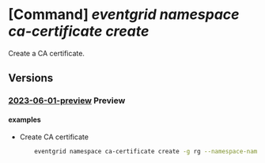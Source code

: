 # [Command] _eventgrid namespace ca-certificate create_

Create a CA certificate.

## Versions

### [2023-06-01-preview](/Resources/mgmt-plane/L3N1YnNjcmlwdGlvbnMve30vcmVzb3VyY2Vncm91cHMve30vcHJvdmlkZXJzL21pY3Jvc29mdC5ldmVudGdyaWQvbmFtZXNwYWNlcy97fS9jYWNlcnRpZmljYXRlcy97fQ==/2023-06-01-preview.xml) **Preview**

<!-- mgmt-plane /subscriptions/{}/resourcegroups/{}/providers/microsoft.eventgrid/namespaces/{}/cacertificates/{} 2023-06-01-preview -->

#### examples

- Create CA certificate
    ```bash
        eventgrid namespace ca-certificate create -g rg --namespace-name name -n certificate-name --description test --certificate file-path
    ```
